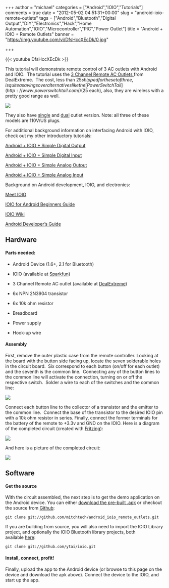 +++
author = "michael"
categories = ["Android","IOIO","Tutorials"]
comments = true
date = "2012-05-02 04:51:31+00:00"
slug = "android-ioio-remote-outlets"
tags = ["Android","Bluetooth","Digital Output","DIY","Electronics","Hack","Home Automation","IOIO","Microcontroller","PIC","Power Outlet"]
title = "Android + IOIO + Remote Outlets"
banner = "https://img.youtube.com/vi/DfsHccXEcDk/0.jpg"

+++

{{< youtube DfsHccXEcDk >}}

This tutorial will demonstrate remote control of 3 AC outlets with Android and IOIO.  The tutorial uses the [3 Channel Remote AC Outlets ](http://dx.com/p/3-channel-wireless-remote-controlled-ac-power-adapters-set-110v-us-plug-82399?Utm_rid=33954493&Utm_source=affiliate)from DealExtreme.  The cost, less than $25 shipped for the set of three, is quite a savings over alternatives like the [PowerSwitch Tail ](http://www.powerswitchtail.com/)($25 each), also, they are wireless with a pretty good range as well.

![](/img/3pk-outlet-dx.jpg)

They also have [single](http://dx.com/p/wireless-remote-controlled-ac-power-adapter-set-110v-us-plug-59269?Utm_rid=33954493&Utm_source=affiliate) and [dual](http://dx.com/p/2-channel-wireless-remote-controlled-ac-power-adapters-set-110v-us-plug-82400?Utm_rid=33954493&Utm_source=affiliate) outlet version. Note: all three of these models are 110V/US plugs.

For additional background information on interfacing Android with IOIO, check out my other introductory tutorials:

[Android + IOIO + Simple Digital Output](http://mitchtech.net/android-ioio-simple-digital-output/)

[Android + IOIO + Simple Digital Input](http://mitchtech.net/android-ioio-simple-digital-input/)

[Android + IOIO + Simple Analog Output](http://mitchtech.net/android-ioio-simple-analog-output/)

[Android + IOIO + Simple Analog Input](http://mitchtech.net/android-ioio-simple-analog-input/)

Background on Android development, IOIO, and electronics:

[Meet IOIO](http://ytai-mer.blogspot.com/2011/04/meet-ioio-io-for-android.html)

[IOIO for Android Beginners Guide](http://www.sparkfun.com/tutorials/280)

[IOIO Wiki](https://github.com/ytai/ioio/wiki)

[Android Developer’s Guide](http://developer.android.com/guide/index.html)

## Hardware

#### Parts needed:

  * Android Device (1.6+, 2.1 for Bluetooth)

  * IOIO (available at [Sparkfun](http://www.sparkfun.com/products/10748))

  * 3 Channel Remote AC outlet (available at [DealExtreme](http://dx.com/p/3-channel-wireless-remote-controlled-ac-power-adapters-set-110v-us-plug-82399?Utm_rid=33954493&Utm_source=affiliate))

  * 6x NPN 2N3904 transistor

  * 6x 10k ohm resistor

  * Breadboard

  * Power supply

  * Hook-up wire

#### Assembly

First, remove the outer plastic case from the remote controller. Looking at the board with the button side facing up, locate the seven solderable holes in the circuit board.  Six correspond to each button (on/off for each outlet) and the seventh is the common line.  Connecting any of the button lines to the common line will activate the connection, turning on or off the respective switch.  Solder a wire to each of the switches and the common line:

![](/img/remote-solder.jpg)

Connect each button line to the collector of a transistor and the emitter to the common line.  Connect the base of the transistor to the desired IOIO pin with a 10k ohm resistor in series. Finally, connect the former terminals for the battery of the remote to +3.3v and GND on the IOIO. Here is a diagram of the completed circuit (created with [Fritzing](http://fritzing.org/)):

![](/img/ioio_remote_ac_outlets.png)

And here is a picture of the completed circuit:

![](/img/power-outlet-breadboard.jpg)

## Software

#### Get the source

With the circuit assembled, the next step is to get the demo application on the Android device. You can either [download the pre-built .apk](http://mitch-tech.appspot.com/ioio/IOIORemoteOutlets.apk) or checkout the source from [Github](https://github.com/mitchtech/android_ioio_accelerometer_servos):

```
git clone git://github.com/mitchtech/android_ioio_remote_outlets.git
```

If you are building from source, you will also need to import the IOIO Library project, and optionally the IOIO Bluetooth library projects, both available [here](https://github.com/ytai/ioio):

```
git clone git://github.com/ytai/ioio.git
```

#### Install, connect, profit!

Finally, upload the app to the Android device (or browse to this page on the device and download the apk above). Connect the device to the IOIO, and start up the app.

